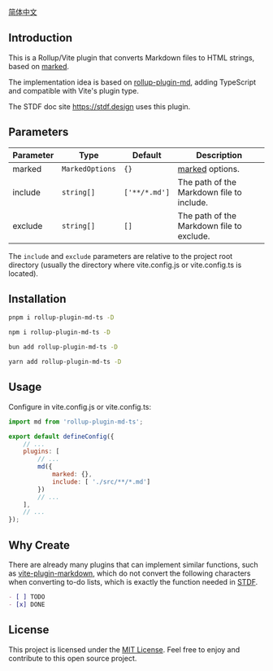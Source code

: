 [简体中文](https://github.com/any-tdf/stdf/blob/main/packages/rollup-plugin-md-ts/README_CN.md)

## Introduction

This is a Rollup/Vite plugin that converts Markdown files to HTML strings, based on [marked](https://github.com/markedjs/marked).

The implementation idea is based on [rollup-plugin-md](https://github.com/xiaofuzi/rollup-plugin-md), adding TypeScript and compatible with Vite's plugin type.

The STDF doc site <https://stdf.design> uses this plugin.

## Parameters

| Parameter | Type | Default | Description                                                                           |
| --------- | ---- | -------- | ------------------------------------------------------------------------------ |
| marked    | `MarkedOptions` | `{}`   | [marked](https://github.com/markedjs/marked) options.                       |
| include  | `string[]`      | `['**/*.md']`      | The path of the Markdown file to include.                                                 |
| exclude  | `string[]`      | `[]`               | The path of the Markdown file to exclude.                                                 |

The `include` and `exclude` parameters are relative to the project root directory (usually the directory where vite.config.js or vite.config.ts is located).

## Installation

<!-- :::code-groups -->
<!-- pnpm -->
```sh
pnpm i rollup-plugin-md-ts -D
```
<!-- :: -->
<!-- npm -->
```sh
npm i rollup-plugin-md-ts -D
```
<!-- :: -->
<!-- bun -->
```sh
bun add rollup-plugin-md-ts -D
```
<!-- :: -->
<!-- yarn -->
```sh
yarn add rollup-plugin-md-ts -D
```
<!-- ::: -->

## Usage

Configure in vite.config.js or vite.config.ts:

```javascript
import md from 'rollup-plugin-md-ts';

export default defineConfig({
    // ...
	plugins: [
		// ...
		md({
			marked: {},
			include: [ './src/**/*.md']
		})
		// ...
	],
	// ...
});
```

## Why Create

There are already many plugins that can implement similar functions, such as [vite-plugin-markdown](https://www.npmjs.com/package/vite-plugin-markdown), which do not convert the following characters when converting to-do lists, which is exactly the function needed in [STDF](https://stdf.design).

```md
- [ ] TODO
- [x] DONE
```

## License

This project is licensed under the [MIT License](https://github.com/any-tdf/stdf/blob/main/LICENSE). Feel free to enjoy and contribute to this open source project.
